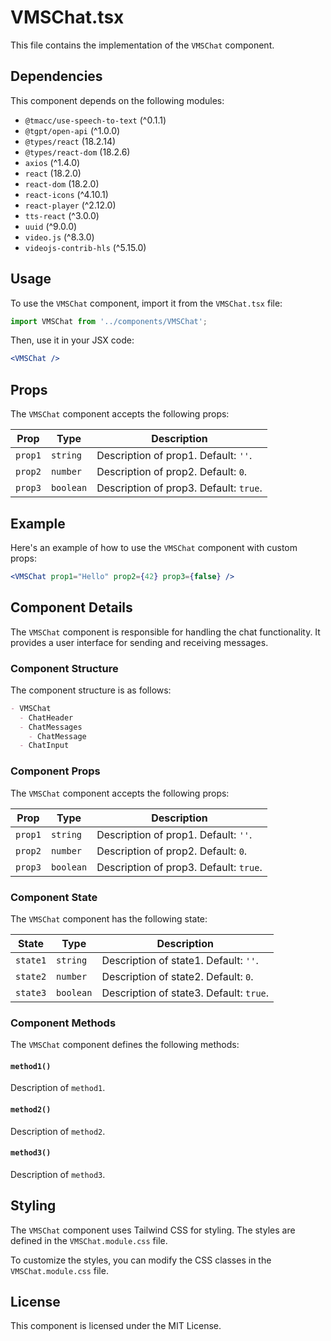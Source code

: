 # VMSChat.tsx

This file contains the implementation of the `VMSChat` component.

## Dependencies

This component depends on the following modules:

- `@tmacc/use-speech-to-text` (^0.1.1)
- `@tgpt/open-api` (^1.0.0)
- `@types/react` (18.2.14)
- `@types/react-dom` (18.2.6)
- `axios` (^1.4.0)
- `react` (18.2.0)
- `react-dom` (18.2.0)
- `react-icons` (^4.10.1)
- `react-player` (^2.12.0)
- `tts-react` (^3.0.0)
- `uuid` (^9.0.0)
- `video.js` (^8.3.0)
- `videojs-contrib-hls` (^5.15.0)

## Usage

To use the `VMSChat` component, import it from the `VMSChat.tsx` file:

```jsx
import VMSChat from '../components/VMSChat';
```

Then, use it in your JSX code:

```jsx
<VMSChat />
```

## Props

The `VMSChat` component accepts the following props:

| Prop    | Type      | Description                            |
| ------- | --------- | -------------------------------------- |
| `prop1` | `string`  | Description of prop1. Default: `''`.   |
| `prop2` | `number`  | Description of prop2. Default: `0`.    |
| `prop3` | `boolean` | Description of prop3. Default: `true`. |

## Example

Here's an example of how to use the `VMSChat` component with custom props:

```jsx
<VMSChat prop1="Hello" prop2={42} prop3={false} />
```

## Component Details

The `VMSChat` component is responsible for handling the chat functionality. It provides a user interface for sending and receiving messages.

### Component Structure

The component structure is as follows:

```markdown
- VMSChat
  - ChatHeader
  - ChatMessages
    - ChatMessage
  - ChatInput
```

### Component Props

The `VMSChat` component accepts the following props:

| Prop    | Type      | Description                            |
| ------- | --------- | -------------------------------------- |
| `prop1` | `string`  | Description of prop1. Default: `''`.   |
| `prop2` | `number`  | Description of prop2. Default: `0`.    |
| `prop3` | `boolean` | Description of prop3. Default: `true`. |

### Component State

The `VMSChat` component has the following state:

| State    | Type      | Description                             |
| -------- | --------- | --------------------------------------- |
| `state1` | `string`  | Description of state1. Default: `''`.   |
| `state2` | `number`  | Description of state2. Default: `0`.    |
| `state3` | `boolean` | Description of state3. Default: `true`. |

### Component Methods

The `VMSChat` component defines the following methods:

#### `method1()`

Description of `method1`.

#### `method2()`

Description of `method2`.

#### `method3()`

Description of `method3`.

## Styling

The `VMSChat` component uses Tailwind CSS for styling. The styles are defined in the `VMSChat.module.css` file.

To customize the styles, you can modify the CSS classes in the `VMSChat.module.css` file.

## License

This component is licensed under the MIT License.

